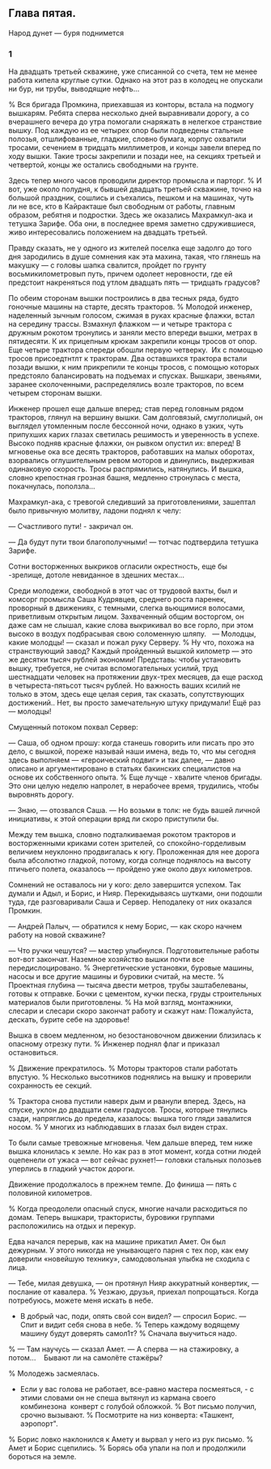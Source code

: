 ## Глава пятая.
Народ дунет — буря поднимется

### 1

На двадцать третьей скважине, уже списанной со счета, тем не менее работа кипела круглые сутки.
Однако на этот раз в колодец не опускали ни бур, ни трубы, выводящие нефть...

% Вся бригада Промкина, приехавшая из конторы, встала на подмогу вышкарям.
Ребята сперва несколько дней выравнивали дорогу, а со вчерашнего вечера до утра помогали снаряжать в нелегкое странствие вышку.
Под каждую из ее четырех опор были подведены стальные полозья, отшлифованные, гладкие, словно бумага, корпус охватили тросами, сечением в тридцать миллиметров, и концы завели вперед по ходу вышки.
Такие тросы закрепили и позади нее, на секциях третьей и четвертой, концы же остались свободными на грунте.

Здесь тепер много часов проводили директор промысла и парторг.
% И вот, уже около полудня, к бывшей двадцать третьей скважине, точно на большой праздник, сошлись и съехались, пешком и на машинах, чуть ли не все, кто в Кайракташе был свободным от работы, главным образом, ребятня и подростки.
Здесь же оказались Махрамкул-ака и тетушка Зарифе.
Оба они, в последнее время заметно сдружившиеся, живо интересовались положением на двадцать третьей.

Правду сказать, не у одного из жителей поселка еще задолго до того дня зародились в душе сомнения как эта махина, такая, что глянешь на макушку — с головы шапка свалится, пройдет по грунту восьмикилометровып путь, причем одолеет неровности, где ей предстоит накреняться под утлом двадцать пять — тридцать градусов?

По обеим сторонам вышки построились в два тесных ряда, будто гоночные машины на старте, десять тракторов.
% Молодой инженер, наделенный зычным голосом, сжимая в руках красные флажки, встал на середину трассы.
Взмахнул флажком — и четыре трактора с дружным рокотом тронулись и заняли место впереди вышки, метрах в пятидесяти.
К их прицепным крюкам закрепили концы тросов от опор.
Еще четыре трактора спереди обошли первую четверку.
 Их с помощью тросов присоедтнтлт к тракторам.
Два оставшихся трактора встали позади вышки, к ним прикрепили те концы тросов, с помощью которых предстояло балансировать на подъемах и спусках.
Вышкари, звеньями, заранее сколоченными, распределялись возле тракторов, по всем четырем сторонам вышки.

Инженер прошел еще дальше вперед; став перед головным рядом тракторов, глянул на вершину вышки.
Сам долговязый, смуглолицый, он выглядел утомленным после бессонной ночи, однако в узких, чуть припухших карих глазах светилась решимость и уверенность в успехе.
Высоко подняв красные флажки, он рывком опустил их: вперед!
В мгновенье ока все десять тракторов, работавших на малых оборотах, взорвались оглушительным ревом моторов и двинулись, выдерживая одинаковую скорость.
Тросы распрямились, натянулись.
И вышка, словно крепостная грозная башня, медленно стронулась с места, покачнулась, поползла...

Махрамкул-ака, с тревогой следивший за приготовлениями, зашептал было привычную молитву, ладони поднял к челу:

— Счастливого пути! - закричал он.

— Да будут пути твои благополучными! — тотчас подтвердила тетушка Зарифе.

Сотни восторженных выкриков огласили окрестность, еще бы -зрелище, дотоле невиданное в здешних местах...

Среди молодежи, свободной в этот час от трудовой вахты, был и комсорг промысла Саша Кудрявцев, среднего роста паренек, проворный в движениях, с темными, слегка вьющимися волосами, приветливым открытым лицом.
Захваченный общим восторгом, он даже сам не слышал, какие слова выкрикивал во все горло, при этом высоко в воздух подбрасывая свою соломенную шляпу.
 
— Молодцы, какие молодцы! — сказал и пожал руку Серверу.
% Ну что, похожа на странствующий завод?
Каждый пройденный вышкой километр — это же десятки тысяч рублей экономии!
Представь: чтобы установить вышку, требуется, не считая вспомогательных усилий, труд шестнадцати человек на протяжении двух-трех месяцев, да еще расход в четыреста-пятьсот тысяч рублей.
Но важность ваших ксилий не только в этом, здесь еще целая серия, так сказать, сопутствующих достижений..
Нет, вы просто замечательную штуку придумали!
Ещё раз — молодцы!

Смущенный потоком похвал Сервер:

— Саша, об одном прошу: когда станешь говорить или писать про это дело, с вышкой, пореже называй наши имена, ведь то, что мы сегодня здесь выполняем — «героический подвиг» и так далее, — давно описано и аргументировано в статьях бакинских специалистов на основе их собственного опыта.
% Еще лучще - хвалите членов бригады.
Это они целую неделю напролет, в нерабочее время, трудились, чтобы выровнять дорогу.

— Знаю, — отозвался Саша.
— Но возьми в толк: не будь вашей личной инициативы, к этой операции вряд ли скоро приступили бы.

Между тем вышка, словно подталкиваемая рокотом тракторов и восторженными криками сотен зрителей, со спокойно-горделивым величием неуклонно продвигалась к югу.
Проложенная для нее дорога была абсолютно гладкой, потому, когда солнце поднялось на высоту птичьего полета, оказалось — пройдено уже около двух километров.

Сомнений не оставалось ни у кого: дело завершится успехом.
Так думали и Адыл, и Борис, и Нияр.
Перекидываясь шутками, они подошли туда, где разговаривали Саша и Сервер.
Неподалеку от них оказался Промкин.

— Андрей Палыч, — обратился к нему Борис, — как скоро начнем работу на новой скважине?

— Что ручки чешутся? — мастер улыбнулся.
Подготовительные работы вот-вот закончат.
Наземное хозяйство вышки почти все передислоцировано.
% Энергетические установки, буровые машины, насосы и все другие машины и буровики считай, на месте.
% Проектная глубина — тысяча двести метров, трубы заштабелеваны, готовы к отправке.
Бочки с цементом, кучки песка, груды строительных материалов были приготовлены.
% На мой взгляд, монтажники, слесари и слесари скоро закончат работу и скажут нам:
Пожалуйста, дескать, бурите себе на здоровье!

Вышка в своем медленном, но безостановочном движении близилась к опасному отрезку пути.
% Инженер поднял флаг и приказал остановиться.

% Движение прекратилось.
% Моторы тракторов стали работать впустую.
% Несколько высотников поднялись на вышку и проверили сохранность ее секций.

% Трактора снова пустили наверх дым и рванули вперед.
Здесь, на спуске, уклон до двадцати семи градусов.
Тросы, которые тянулись сзади, напряглись до предела, казалось: вышка того гляди завалится носом.
% У многих из наблюдавших в глазах был виден страх.

То были самые тревожные мгновенья.
Чем дальше вперед, тем ниже вышка клонилась к земле.
Но как раз в этот момент, когда сотни людей оцепенели от ужаса — вот сейчас рухнет!— головки стальных полозьев уперлись в гладкий участок дороги.

Движение продолжалось в прежнем темпе.
До финиша — пять с половиной километров.

% Когда преодолели опасный спуск, многие начали расходиться по домам.
Теперь вышкари, трактористы, буровики группами расположились на отдых и перекур.

Едва начался перерыв, как на машине прикатил Амет.
Он был дежурным.
У этого никогда не унывающего парня с тех пор, как ему доверили «новейшую технику», самодовольная улыбка не сходила с лица.

— Тебе, милая девушка, — он протянул Нияр аккуратный конвертик, — послание от кавалера.
% Уезжаю, друзья, приехал попрощаться.
Когда потребуюсь, можете меня искать в небе.

- В добрый час, поди, опять свой сон видел? — спросил Борис.
— Спит и видит себя снова в небе.
% Теперь каждому водящему машину будут доверять самол1т?
% Сначала выучиться надо.

% — Там научусь — сказал Амет.
— А сперва — на стажировку, а потом...
 
 Бывают ли на самолёте стажёры?

% Молодежь засмеялась.

- Если у вас голова не работает, все-равно мастера посмеяться, - с этими словами он не спеша вытянул из кармана своего комбинезона  конверт с голубой обложкой.
% Вот письмо получил, срочно вызывают.
% Посмотрите на низ конверта:
«Ташкент, аэропорт".

% Борис ловко наклонился к Амету и вырвал у него из рук письмо.
% Амет и Борис сцепились.
% Борясь оба упали на пол и продолжили бороться на земле.
